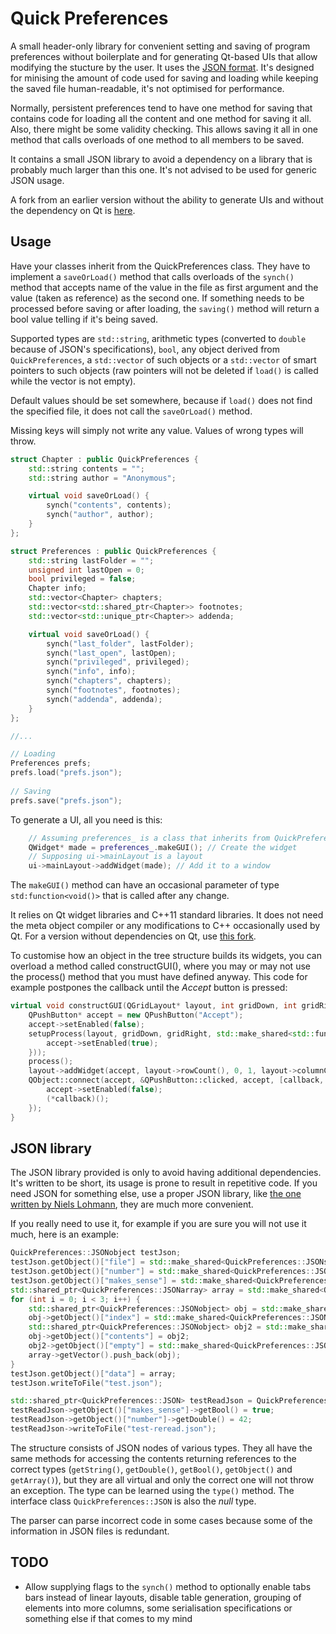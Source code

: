 # Quick Preferences
A small header-only library for convenient setting and saving of program preferences without boilerplate and for generating Qt-based UIs that allow modifying the stucture by the user. It uses the [JSON format](https://en.wikipedia.org/wiki/JSON). It's designed for minising the amount of code used for saving and loading while keeping the saved file human-readable, it's not optimised for performance.

Normally, persistent preferences tend to have one method for saving that contains code for loading all the content and one method for saving it all. Also, there might be some validity checking. This allows saving it all in one method that calls overloads of one method to all members to be saved.

It contains a small JSON library to avoid a dependency on a library that is probably much larger than this one. It's not advised to be used for generic JSON usage.

A fork from an earlier version without the ability to generate UIs and without the dependency on Qt is [here](https://github.com/Dugy/serialisable).

## Usage

Have your classes inherit from the QuickPreferences class. They have to implement a `saveOrLoad()` method that calls overloads of the `synch()` method that accepts name of the value in the file as first argument and the value (taken as reference) as the second one. If something needs to be processed before saving or after loading, the `saving()` method will return a bool value telling if it's being saved.

Supported types are `std::string`, arithmetic types (converted to `double` because of JSON's specifications), `bool`, any object derived from `QuickPreferences`, a `std::vector` of such objects or a `std::vector` of smart pointers to such objects (raw pointers will not be deleted if `load()` is called while the vector is not empty).

Default values should be set somewhere, because if `load()` does not find the specified file, it does not call the `saveOrLoad()` method.

Missing keys will simply not write any value. Values of wrong types will throw.

```C++
struct Chapter : public QuickPreferences {
	std::string contents = "";
	std::string author = "Anonymous";

	virtual void saveOrLoad() {
		synch("contents", contents);
		synch("author", author);
	}
};

struct Preferences : public QuickPreferences {
	std::string lastFolder = "";
	unsigned int lastOpen = 0;
	bool privileged = false;
	Chapter info;
	std::vector<Chapter> chapters;
	std::vector<std::shared_ptr<Chapter>> footnotes;
	std::vector<std::unique_ptr<Chapter>> addenda;

	virtual void saveOrLoad() {
		synch("last_folder", lastFolder);
		synch("last_open", lastOpen);
		synch("privileged", privileged);
		synch("info", info);
		synch("chapters", chapters);
		synch("footnotes", footnotes);
		synch("addenda", addenda);
	}
};

//...

// Loading
Preferences prefs;
prefs.load("prefs.json");
  
// Saving
prefs.save("prefs.json");
```

To generate a UI, all you need is this:
```C++
 	// Assuming preferences_ is a class that inherits from QuickPreferences
	QWidget* made = preferences_.makeGUI(); // Create the widget
	// Supposing ui->mainLayout is a layout
	ui->mainLayout->addWidget(made); // Add it to a window
```

The `makeGUI()` method can have an occasional parameter of type `std:function<void()>` that is called after any change.

It relies on Qt widget libraries and C++11 standard libraries. It does not need the meta object compiler or any modifications to C++ occasionally used by Qt. For a version without dependencies on Qt, use [this fork](https://github.com/Dugy/serialisable).

To customise how an object in the tree structure builds its widgets, you can overload a method called constructGUI(), where you may or may not use the process() method that you must have defined anyway. This code for example postpones the callback until the _Accept_ button is pressed:
```C++
virtual void constructGUI(QGridLayout* layout, int gridDown, int gridRight, std::shared_ptr<std::function<void()>> callback) {
	QPushButton* accept = new QPushButton("Accept");
	accept->setEnabled(false);
	setupProcess(layout, gridDown, gridRight, std::make_shared<std::function<void()>>([accept] () {
		accept->setEnabled(true);
	}));
	process();
	layout->addWidget(accept, layout->rowCount(), 0, 1, layout->columnCount());
	QObject::connect(accept, &QPushButton::clicked, accept, [callback, accept] () {
		accept->setEnabled(false);
		(*callback)();
	});
}
```

## JSON library

The JSON library provided is only to avoid having additional dependencies. It's written to be short, its usage is prone to result in repetitive code. If you need JSON for something else, use a proper JSON library, like [the one written by Niels Lohmann](https://github.com/nlohmann/json), they are much more convenient.

If you really need to use it, for example if you are sure you will not use it much, here is an example:

``` C++
QuickPreferences::JSONobject testJson;
testJson.getObject()["file"] = std::make_shared<QuickPreferences::JSONstring>("test.json");
testJson.getObject()["number"] = std::make_shared<QuickPreferences::JSONdouble>(9);
testJson.getObject()["makes_sense"] = std::make_shared<QuickPreferences::JSONbool>(false);
std::shared_ptr<QuickPreferences::JSONarray> array = std::make_shared<QuickPreferences::JSONarray>();
for (int i = 0; i < 3; i++) {
	std::shared_ptr<QuickPreferences::JSONobject> obj = std::make_shared<QuickPreferences::JSONobject>();
	obj->getObject()["index"] = std::make_shared<QuickPreferences::JSONdouble>(i);
	std::shared_ptr<QuickPreferences::JSONobject> obj2 = std::make_shared<QuickPreferences::JSONobject>();
	obj->getObject()["contents"] = obj2;
	obj2->getObject()["empty"] = std::make_shared<QuickPreferences::JSONobject>();
	array->getVector().push_back(obj);
}
testJson.getObject()["data"] = array;
testJson.writeToFile("test.json");

std::shared_ptr<QuickPreferences::JSON> testReadJson = QuickPreferences::parseJSON("test.json");
testReadJson->getObject()["makes_sense"]->getBool() = true;
testReadJson->getObject()["number"]->getDouble() = 42;
testReadJson->writeToFile("test-reread.json");
```

The structure consists of JSON nodes of various types. They all have the same methods for accessing the contents returning references to the correct types (`getString()`, `getDouble()`, `getBool()`, `getObject()` and `getArray()`), but they are all virtual and only the correct one will not throw an exception. The type can be learned using the `type()` method. The interface class `QuickPreferences::JSON` is also the _null_ type.

The parser can parse incorrect code in some cases because some of the information in JSON files is redundant.

## TODO

* Allow supplying flags to the `synch()` method to optionally enable tabs bars instead of linear layouts, disable table generation, grouping of elements into more columns, some serialisation specifications or something else if that comes to my mind
